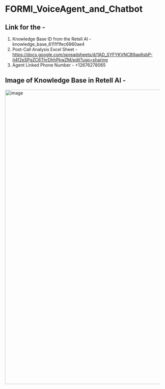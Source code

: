# FORMI_VoiceAgent_and_Chatbot

## Link for the -
1. Knowledge Base ID from the Retell AI - knowledge_base_6111f1fec6960ae4
2. Post-Call Analysis Excel Sheet - https://docs.google.com/spreadsheets/d/1AD_SYFYKVNCB9ap6sbP-it4f2eSPgZC6ThrDhhPkwZM/edit?usp=sharing
3. Agent Linked Phone Number - +12676278065


 ## Image of Knowledge Base in Retell AI - 
 <img width="959" alt="image" src="https://github.com/user-attachments/assets/7a5c0bab-685a-4fa2-836b-989b55a35a17" />
 

